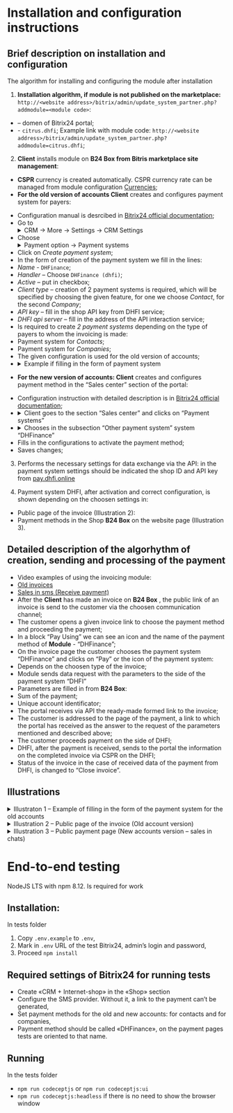 # Installation and configuration instructions
## Brief description on installation and configuration 

The algorithm for installing and configuring the module after installation

1. **Installation algorithm, if module is not published on the marketplace:** 
`http://<website address>/bitrix/admin/update_system_partner.php?addmodule=<module code>`: 
* <website address> – domen of Bitrix24 portal; 
* <module code> - `citrus.dhfi`;
Example link with module code: `http://<website address>/bitrix/admin/update_system_partner.php?addmodule=citrus.dhfi`;

2. **Client** installs module on **B24 Box from Bitris marketplace site management**:
- **CSPR** currency is created automatically. 
CSPR currency rate can be managed from module configuration [Currencies](https://training.bitrix24.com/support/training/course/index.php?COURSE_ID=178&LESSON_ID=23084&LESSON_PATH=17520.18658.4245.1143.23084);
- **For the old version of accounts Client** creates and configures payment system for payers:
* Configuration manual is desrcibed in [Bitrix24 official documentation](https://helpdesk.bitrix24.com/open/5872347/);
* Go to <details><summary>CRM → More → Settings → CRM Settings</summary><img alt="CRM → More → Settings → CRM Settings" src="./.docs/crm-settings.jpg"/></details>
* Choose <details><summary>Payment option → Payment systems</summary><img alt="Payment option → Payment systems" src="./.docs/payment-systems.jpg"/></details>
* Click on  *Create payment system*;
* In the form of creation of the payment system we fill in the lines:
* *Name* - `DHFinance`;
* *Handler* – Choose `DHFinance (dhfi)`;
 * *Active* – put in checkbox;
* *Client type* – creation of 2 payment systems is required, which will be specified by choosing the given feature, for one we choose *Contact*, for the second *Company*;
* *API key* – fill in the shop API key from DHFI service;
* *DHFI api server* – fill in the address of the API interaction service;
* Is required to create *2 payment systems* depending on the type of payers to whom the invoicing is made:
* Payment system for *Contacts*;
* Payment system for *Companies*;
* The given configuration is used for the old version of accounts;
* <details><summary>Example if filling in the form of payment system</summary><img alt="Example of filling in the form of the payment system" src="./.docs/image2.png"/></details>

- **For the new version of accounts: Client** creates and configures payment method in the “Sales center” section of the portal:
* Configuration instruction with detailed description is in [Bitrix24 official documentation](https://helpdesk.bitrix24.com/open/9613777/);
* <details><summary>Client goes to the section “Sales center” and clicks on “Payment systems”</summary><img alt="Sales center → Payment systems" src="./.docs/sales-center.png"/></details>
* <details><summary>Chooses in the subsection “Other payment system” system “DHFinance”</summary><img alt="Select paysystem" src="./.docs/select-paysystem.jpg"/></details>
* Fills in the configurations to activate the payment method;
* Saves changes;
3. Performs the necessary settings for data exchange via the API: in the payment system settings should be indicated the shop ID and API key from  [pay.dhfi.online](https://pay.dhfi.online/)

4. Payment system DHFI, after activation and correct configuration, is shown depending on the choosen settings in:
* Public page of the invoice (Illustration 2):
* Payment methods in the Shop **B24 Box** on the website page (Illustration 3).

## Detailed description of the algorhythm of creation, sending and processing of the payment 

* Video examples of using the invoicing module:
* [Old invoices](https://user-images.githubusercontent.com/444489/178686899-9e67a3fe-945b-487a-8ce9-e5a84f961aab.webm)
 * [Sales in sms (Receive payment)](https://user-images.githubusercontent.com/444489/178687137-21a84b67-55dd-44a2-844a-5ce234c4edd0.webm)
* After the  **Client** has made an invoice on **B24 Box** , the public link of an invoice is send to the customer via the choosen communication channel;
* The customer opens a given invoice link to choose the payment method and proceeding the payment;
* In a block “Pay Using” we can see an icon and the name of the payment method of **Module** - “DHFinance”;
* On the invoice page the customer chooses the payment system “DHFinance” and clicks on “Pay” or the icon of the payment system:
* Depends on the choosen type of the invoice;
* Module sends data request with the parameters to the side of the payment system “DHFI”
* Parameters are filled in from **B24 Box**:
* Sum of the payment;
* Unique account identificator;
* The portal receives via API the ready-made formed link to the invoice;
* The customer is addressed to the page of the payment, a link to which the portal has received as the answer to the request of the parameters mentioned and described above;
* The customer proceeds payment on the side of DHFI;
* DHFI, after the payment is received, sends to the portal the information on the completed invoice via CSPR on the DHFI;
* Status of the invoice in the case of received data of the payment from DHFI, is changed to “Close invoice”.

## Illustrations

<details>
<summary> Illustraton 1 – Example of filling in the form of the payment system for the old accounts </summary>

![Illustration 1 – Example of filling in the form for the old accounts](./.docs/image2.png)

</details>

<details>
<summary>Illustration 2 – Public page of the invoice (Old account version)</summary>

![Illustration 2 – Public page of the invoice (Old account version)](./.docs/image1.png)

</details>

<details>
<summary>Illustration 3 – Public payment page (New accounts version – sales in chats)</summary>

![Illustration 3 – Public payment page (New accounts version – sales in chats)](./.docs/image3.png)

</details>

# End-to-end testing

 NodeJS LTS with npm 8.12. Is required for work

## Installation:
In tests folder
1. Copy `.env.example` to `.env`,
2. Mark in `.env` URL of the test Bitrix24, admin’s login and password,
3. Proceed `npm install`

## Required settings of Bitrix24 for running tests

- Create «CRM + Internet-shop» in the «Shop» section
- Configure the SMS provider. Without it, a link to the payment can’t be generated,
- Set payment methods for the old and new accounts: for contacts and for companies,
- Payment method should be called «DHFinance», on the payment pages tests are oriented to that name.

## Running
In the tests folder
- `npm run codeceptjs` or `npm run codeceptjs:ui`
- `npm run codeceptjs:headless` if there is no need to show the  browser window
